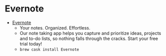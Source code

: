 # Evernote
- [Evernote](https://evernote.com/)
  -  Your notes. Organized. Effortless.
  - Our note taking app helps you capture and prioritize ideas, projects and to-do lists, so nothing falls through the cracks. Start your free trial today!
  - `brew cask install Evernote`
